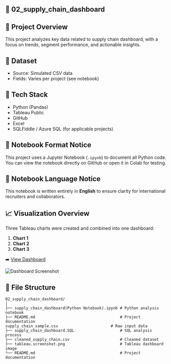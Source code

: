 ## 🚚 02_supply_chain_dashboard

## 📌 Project Overview
This project analyzes key data related to supply chain dashboard, with a focus on trends, segment performance, and actionable insights.

## 🧮 Dataset
- Source: Simulated CSV data
- Fields: Varies per project (see notebook)

## 🧰 Tech Stack
- Python (Pandas)
- Tableau Public
- GitHub
- Excel
- SQLFiddle / Azure SQL (for applicable projects)

## 📓 Notebook Format Notice
This project uses a Jupyter Notebook (`.ipynb`) to document all Python code.
You can view the notebook directly on GitHub or open it in Colab for testing.

## 📘 Notebook Language Notice
This notebook is written entirely in **English** to ensure clarity for international recruiters and collaborators.

## 📈 Visualization Overview
Three Tableau charts were created and combined into one dashboard:
1. **Chart 1**
2. **Chart 2**
3. **Chart 3**

➡️ [View Dashboard](https://public.tableau.com/app/profile/zheng.lyu6601/viz/SupplyChainDashboard_17487579608020/SupplyChainDashboard#2)

![Dashboard Screenshot](dashboard.png)

## 📁 File Structure

```
02_supply_chain_dashboard/
│
├── supply_chain_dashboard(Python Notebook).ipynb # Python analysis notebook
├── README.md                                     # Project documentation
supply_chain_sample.csv                       # Raw input data
├── supply_chain_dashboard.SQL                    # SQL analysis process
├── cleaned_supply_chain.csv                      # Cleaned dataset
├── tableau.screenshot.png                        # Tableau dashboard image
└── README.md                                     # Project documentation
```
